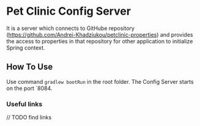 # Pet Clinic Config Server

It is a server which connects to GitHube repository (https://github.com/Andrei-Khadziukou/petclinic-properties) and provides the access to properties in that repository for other application to initialize Spring context.
 
 ## How To Use
 Use command `gradlew bootRun` in the root folder. The Config Server starts on the port `8084.
 
 ### Useful links
 // TODO find links